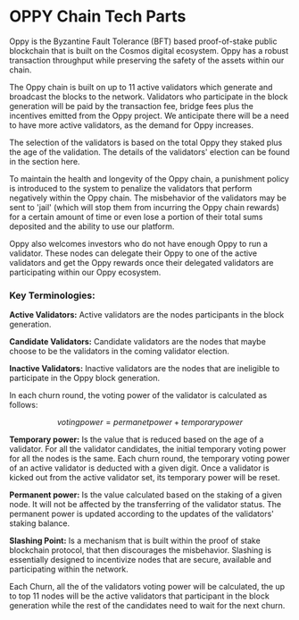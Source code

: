 # OPPY Chain Tech Parts

Oppy is the Byzantine Fault Tolerance (BFT) based proof-of-stake public blockchain that is built on the Cosmos digital ecosystem. Oppy has a robust transaction throughput while preserving the safety of the assets within our chain.

The Oppy chain is built on up to 11 active validators which generate and broadcast the blocks to the network. Validators who participate in the block generation will be paid by the transaction fee, bridge fees plus the incentives emitted from the Oppy project. We anticipate there will be a need to have more active validators, as the demand for Oppy increases.

The selection of the validators is based on the total Oppy they staked plus the age of the validation. The details of the validators' election can be found in the section here.

To maintain the health and longevity of the Oppy chain, a punishment policy is introduced to the system to penalize the validators that perform negatively within the Oppy chain. The misbehavior of the validators may be sent to 'jail' (which will stop them from incurring the Oppy chain rewards) for a certain amount of time or even lose a portion of their total sums deposited and the ability to use our platform.

Oppy also welcomes investors who do not have enough Oppy to run a validator. These nodes can delegate their Oppy to one of the active validators and get the Oppy rewards once their delegated validators are participating within our Oppy ecosystem.

### Key Terminologies:

**Active Validators:** Active validators are the nodes participants in the block generation.

**Candidate Validators:** Candidate validators are the nodes that maybe choose to be the validators in the coming validator election.

**Inactive Validators:** Inactive validators are the nodes that are ineligible to participate in the Oppy block generation.

In each churn round, the voting power of the validator is calculated as follows:

$$
voting power = permanetpower+temporarypower
$$

​**Temporary power:** Is the value that is reduced based on the age of a validator. For all the validator candidates, the initial temporary voting power for all the nodes is the same. Each churn round, the temporary voting power of an active validator is deducted with a given digit. Once a validator is kicked out from the active validator set, its temporary power will be reset.

**Permanent power:** Is the value calculated based on the staking of a given node. It will not be affected by the transferring of the validator status. The permanent power is updated according to the updates of the validators' staking balance.

**Slashing Point:** Is a mechanism that is built within the proof of stake blockchain protocol, that then discourages the misbehavior. Slashing is essentially designed to incentivize nodes that are secure, available and participating within the network.

Each Churn, all the of the validators voting power will be calculated, the up to top 11 nodes will be the active validators that participant in the block generation while the rest of the candidates need to wait for the next churn.
